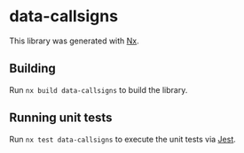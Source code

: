 # data-callsigns

This library was generated with [Nx](https://nx.dev).

## Building

Run `nx build data-callsigns` to build the library.

## Running unit tests

Run `nx test data-callsigns` to execute the unit tests via [Jest](https://jestjs.io).
